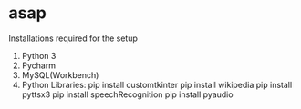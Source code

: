 # asap
Installations required for the setup
1. Python 3
2. Pycharm
3. MySQL(Workbench)
4. Python Libraries:
    pip install customtkinter
    pip install wikipedia
    pip install pyttsx3
    pip install speechRecognition
    pip install pyaudio
